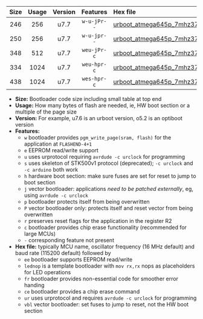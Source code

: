 |Size|Usage|Version|Features|Hex file|
|:-:|:-:|:-:|:-:|:--|
|246|256|u7.7|`w-u-jPr--`|[urboot_atmega645p_7mhz3728_460800bps_lednop_ur_vbl.hex](https://raw.githubusercontent.com/stefanrueger/urboot.hex/main/mcus/atmega645p/fcpu_7mhz3728/460800_bps/urboot_atmega645p_7mhz3728_460800bps_lednop_ur_vbl.hex)|
|250|256|u7.7|`w-u-jpr--`|[urboot_atmega645p_7mhz3728_460800bps_lednop_fr_ur_vbl.hex](https://raw.githubusercontent.com/stefanrueger/urboot.hex/main/mcus/atmega645p/fcpu_7mhz3728/460800_bps/urboot_atmega645p_7mhz3728_460800bps_lednop_fr_ur_vbl.hex)|
|348|512|u7.7|`weu-jPr-c`|[urboot_atmega645p_7mhz3728_460800bps_ee_lednop_fr_ce_ur_vbl.hex](https://raw.githubusercontent.com/stefanrueger/urboot.hex/main/mcus/atmega645p/fcpu_7mhz3728/460800_bps/urboot_atmega645p_7mhz3728_460800bps_ee_lednop_fr_ce_ur_vbl.hex)|
|334|1024|u7.7|`weu-hpr-c`|[urboot_atmega645p_7mhz3728_460800bps_ee_lednop_fr_ce_ur.hex](https://raw.githubusercontent.com/stefanrueger/urboot.hex/main/mcus/atmega645p/fcpu_7mhz3728/460800_bps/urboot_atmega645p_7mhz3728_460800bps_ee_lednop_fr_ce_ur.hex)|
|438|1024|u7.7|`wes-hpr-c`|[urboot_atmega645p_7mhz3728_460800bps_ee_lednop_fr_ce.hex](https://raw.githubusercontent.com/stefanrueger/urboot.hex/main/mcus/atmega645p/fcpu_7mhz3728/460800_bps/urboot_atmega645p_7mhz3728_460800bps_ee_lednop_fr_ce.hex)|

- **Size:** Bootloader code size including small table at top end
- **Usage:** How many bytes of flash are needed, ie, HW boot section or a multiple of the page size
- **Version:** For example, u7.6 is an urboot version, o5.2 is an optiboot version
- **Features:**
  + `w` bootloader provides `pgm_write_page(sram, flash)` for the application at `FLASHEND-4+1`
  + `e` EEPROM read/write support
  + `u` uses urprotocol requiring `avrdude -c urclock` for programming
  + `s` uses skeleton of STK500v1 protocol (deprecated); `-c urclock` and `-c arduino` both work
  + `h` hardware boot section: make sure fuses are set for reset to jump to boot section
  + `j` vector bootloader: applications *need to be patched externally*, eg, using `avrdude -c urclock`
  + `p` bootloader protects itself from being overwritten
  + `P` vector bootloader only: protects itself and reset vector from being overwritten
  + `r` preserves reset flags for the application in the register R2
  + `c` bootloader provides chip erase functionality (recommended for large MCUs)
  + `-` corresponding feature not present
- **Hex file:** typically MCU name, oscillator frequency (16 MHz default) and baud rate (115200 default) followed by
  + `ee` bootloader supports EEPROM read/write
  + `lednop` is a template bootloader with `mov rx,rx` nops as placeholders for LED operations
  + `fr` bootloader provides non-essential code for smoother error handing
  + `ce` bootloader provides a chip erase command
  + `ur` uses urprotocol and requires `avrdude -c urclock` for programming
  + `vbl` vector bootloader: set fuses to jump to reset, not the HW boot section
